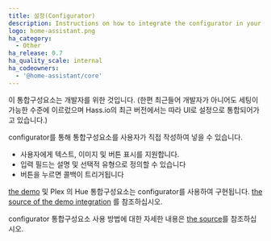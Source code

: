 ```yaml
---
title: 설정(Configurator)
description: Instructions on how to integrate the configurator in your components.
logo: home-assistant.png
ha_category:
  - Other
ha_release: 0.7
ha_quality_scale: internal
ha_codeowners:
  - '@home-assistant/core'
---
```


<div class='note'>
이 통합구성요소는 개발자를 위한 것입니다. 
(한편 최근들어 개발자가 아니어도 세팅이 가능한 수준에 이르렀으며 Hass.io의 최근 버전에서는 따라 UI로 설정으로 통합되어가고 있습니다.)
</div>

configurator를 통해 통합구성요소를 사용자가 직접 작성하여 넣을 수 있습니다. 

- 사용자에게 텍스트, 이미지 및 버튼 표시를 지원합니다. 
- 입력 필드는 설명 및 선택적 유형으로 정의할 수 있습니다
- 버튼을 누르면 콜백이 트리거됩니다

[the demo](/demo) 및 Plex 의 Hue 통합구성요소는 configurator를 사용하여 구현됩니다.  [the source of the demo integration](https://github.com/home-assistant/home-assistant/tree/dev/homeassistant/components/demo) 를 참조하십시오. 

configurator 통합구성요소 사용 방법에 대한 자세한 내용은 [the source](https://github.com/home-assistant/home-assistant/tree/dev/homeassistant/components/configurator)를 참조하십시오.